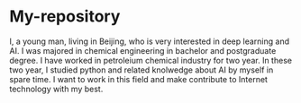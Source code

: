 # My-repository
I, a young man, living in Beijing, who is very interested in deep learning and AI. I was majored in chemical engineering in bachelor and postgraduate degree. I have worked in petroleium chemical industry for two year. In these two year, I studied python and related knolwedge about AI by myself in spare time. I want to work in this field and make contribute to Internet technology with my best.
